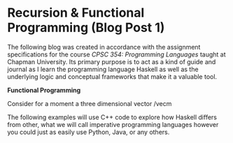 # Recursion & Functional Programming (Blog Post 1)
The following blog was created in accordance with the assignment specifications for the course *CPSC 354: Programming Languages* taught at Chapman University. Its
primary purpose is to act as a kind of guide and journal as I learn the programming language Haskell as well as the underlying logic and conceptual frameworks that 
make it a valuable tool. 

**Functional Programming**

Consider for a moment a three dimensional vector /vecm

The following examples will use C++ code to explore how Haskell differs from other, what we will call imperative programming languages however you could just as 
easily use Python, Java, or any others. 

